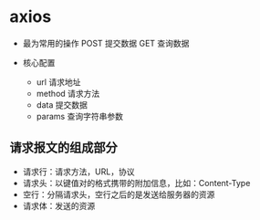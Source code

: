 # axios
- 最为常用的操作
    POST 提交数据  GET 查询数据

- 核心配置
    - url 请求地址
    - method 请求方法
    - data 提交数据
    - params 查询字符串参数

## 请求报文的组成部分
- 请求行：请求方法，URL，协议
- 请求头：以键值对的格式携带的附加信息，比如：Content-Type
- 空行：分隔请求头，空行之后的是发送给服务器的资源
- 请求体：发送的资源